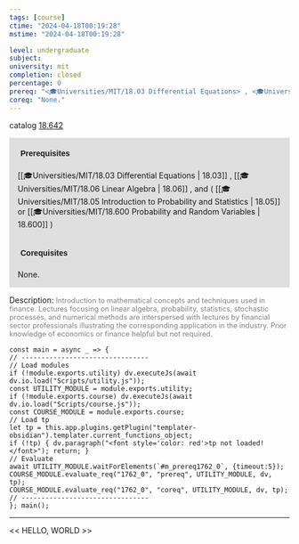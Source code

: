 ```yaml
---
tags: [course]
ctime: "2024-04-18T00:19:28"
mstime: "2024-04-18T00:19:28"

level: undergraduate
subject: 
university: mit
completion: closed
percentage: 0
prereq: "<🎓Universities/MIT/18.03 Differential Equations> , <🎓Universities/MIT/18.06 Linear Algebra> , and ( <🎓Universities/MIT/18.05 Introduction to Probability and Statistics> or <🎓Universities/MIT/18.600 Probability and Random Variables> )"
coreq: "None."
---
```


catalog [18.642](http://student.mit.edu/catalog/m18b.html#18.642)

<span style="display: block; padding: 15px; background-color: rgb(100, 100, 100, 0.2);"><font id="m_prereq1762_0" style="display: block; font-family: Arial, sans-serif; font-weight: bold; padding: 5px">Prerequisites</font><br><span id="prereq1762_0">[[🎓Universities/MIT/18.03 Differential Equations | 18.03]] , [[🎓Universities/MIT/18.06 Linear Algebra | 18.06]] , and ( [[🎓Universities/MIT/18.05 Introduction to Probability and Statistics | 18.05]] or [[🎓Universities/MIT/18.600 Probability and Random Variables | 18.600]] )</span></span>
<span style="display: block; padding: 15px; background-color: rgb(100, 100, 100, 0.2);"><font id="m_coreq1762_0" style="display: block; font-family: Arial, sans-serif; font-weight: bold; padding: 5px">Corequisites</font><br><span id="coreq1762_0">None.</span></span>

<font style="">Description:</font>
<font style="color: grey; font-size: 0.8rem;">Introduction to mathematical concepts and techniques used in finance. Lectures focusing on linear algebra, probability, statistics, stochastic processes, and numerical methods are interspersed with lectures by financial sector professionals illustrating the corresponding application in the industry. Prior knowledge of economics or finance helpful but not required.</font>

```dataviewjs
const main = async _ => {
// --------------------------------
// Load modules
if (!module.exports.utility) dv.executeJs(await dv.io.load("Scripts/utility.js"));
const UTILITY_MODULE = module.exports.utility;
if (!module.exports.course) dv.executeJs(await dv.io.load("Scripts/course.js"));
const COURSE_MODULE = module.exports.course;
// Load tp
let tp = this.app.plugins.getPlugin("templater-obsidian").templater.current_functions_object;
if (!tp) { dv.paragraph("<font style='color: red'>tp not loaded!</font>"); return; }
// Evaluate
await UTILITY_MODULE.waitForElements(`#m_prereq1762_0`, {timeout:5});
COURSE_MODULE.evaluate_req("1762_0", "prereq", UTILITY_MODULE, dv, tp);
COURSE_MODULE.evaluate_req("1762_0", "coreq", UTILITY_MODULE, dv, tp);
// --------------------------------
}; main();
```

---

<< HELLO, WORLD >>

